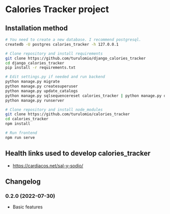 # Calories Tracker project

## Installation method



```sh
# You need to create a new database. I recommend postgresql.
createdb -U postgres calories_tracker -h 127.0.0.1

# Clone repository and install requirements
git clone https://github.com/turulomio/django_calories_tracker
cd django_calories_tracker
pip install -r requirements.txt

# Edit settings.py if needed and run backend
python manage.py migrate
python manage.py createsuperuser
python manage.py update_catalogs
python manage.py sqlsequencereset calories_tracker | python manage.py dbshell
python manage.py runserver

# Clone repository and install node_modules
git clone https://github.com/turulomio/calories_tracker
cd calories_tracker
npm install

# Run frontend
npm run serve
```

## Health links used to develop calories_tracker
- https://cardiacos.net/sal-y-sodio/


## Changelog
### 0.2.0 (2022-07-30)
- Basic features
